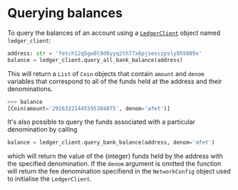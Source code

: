 # ️Querying balances

To query the balances of an account using a [`LedgerClient`](connect-to-network.md) object named `ledger_client`:

```python
address: str = 'fetch12q5gw9l9d0yyq2th77x6pjsesczpsly8h5089x'
balance = ledger_client.query_all_bank_balance(address)
```

This will return a `List` of `Coin` objects that contain `amount` and  `denom` variables that correspond to all of the funds held at the address and their denominations. 

```python
>>> balance
[Coin(amount='29263221445595384075', denom='afet')]
```

It's also possible to query the funds associated with a particular denomination by calling  

```python
balance = ledger_client.query_bank_balance(address, denom='afet')
```

which will return the value of the (integer) funds held by the address with the specified denomination. If the `denom` argument is omitted the 
function will return the fee denomination specifiend in the `NetworkConfig` object used to initialise the `LedgerClient`. 

